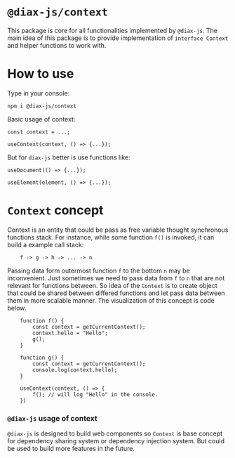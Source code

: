 # `@diax-js/context`

This package is core for all functionalities implemented by `@diax-js`. The main idea of this package is to provide implementation of `interface Context` and helper functions to work with.

# How to use

Type in your console:

`npm i @diax-js/context`

Basic usage of context:

```
const context = ...;

useContext(context, () => {...});
```

But for `diax-js` better is use functions like:

```
useDocument(() => {...});

useElement(element, () => {...});
```

# `Context` concept

Context is an entity that could be pass as free variable thought synchronous functions stack.
For instance, while some function `f()` is invoked, it can build a example call stack:

```
    f -> g -> h -> ... -> n
```

Passing data form outermost function `f` to the bottom `n` may be inconvenient. Just sometimes we need to pass data from `f` to `n` that are not relevant for functions between. So idea of the `Context` is to create object that could be shared between differed functions and let pass data between them in more scalable manner. The visualization of this concept is code below.

```
    function f() {
        const context = getCurrentContext();
        context.hello = "Hello";
        g();
    }

    function g() {
        const context = getCurrentContext();
        console.log(context.hello);
    }

    useContext(context, () => {
        f(); // will log "Hello" in the console.
    })
```

### `@diax-js` usage of context

`@diax-js` is designed to build web components so `Context` is base concept for dependency sharing system or dependency injection system. But could be used to build more features in the future.

